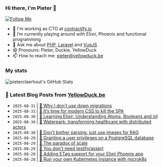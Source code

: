 ### Hi there, I'm Pieter 👋  
[![Follow Me](https://img.shields.io/github/followers/pieterclaerhout?label=Follow&style=social)](https://github.com/pieterclaerhout)

- 🏢 I'm working as CTO at [contractify.io](https://contractify.io)
- 🌱 I’m currently playing around with Elixir, Phoenix and functional programming
- 💬 Ask me about [PHP](https://php.net), [Laravel](http://laravel.com) and [VueJS](https://vuejs.org)
- 😄 Pronouns: Pieter, Duckie, YellowDuck
- 📫 How to reach me: pieter@yellowduck.be

### My stats

![pieterclaerhout's GitHub Stats](https://github-readme-stats.vercel.app/api?username=pieterclaerhout&show_icons=true&count_private=true&line_height=40)

### 📩 Latest Blog Posts from [YellowDuck.be](https://www.yellowduck.be/)
<!-- BLOG-POST-LIST:START -->
- `2025-08-31` | [🔗 Why I don&#39;t use down migrations](https://www.yellowduck.be/posts/why-i-dont-use-down-migrations)  
- `2025-08-31` | [🔗 It’s time for modern CSS to kill the SPA](https://www.yellowduck.be/posts/its-time-for-modern-css-to-kill-the-nbsp-spa)  
- `2025-08-30` | [🔗 Learning Elixir: Understanding Atoms, Booleans and nil](https://www.yellowduck.be/posts/learning-elixir-understanding-atoms-booleans-and-nil)  
- `2025-08-30` | [🔗 Waterpark: transforming healthcare with distributed actors](https://www.yellowduck.be/posts/waterpark-transforming-healthcare-with-distributed-actors)  
- `2025-08-30` | [🔗 Don&#39;t bother parsing: just use images for RAG](https://www.yellowduck.be/posts/dont-bother-parsing-just-use-images-for-rag)  
- `2025-08-29` | [🐥 Granting a user privileges on a PostgreSQL database](https://www.yellowduck.be/posts/granting-a-user-privileges-on-a-postgresql-database)  
- `2025-08-29` | [🔗 The paradox of scale](https://www.yellowduck.be/posts/the-paradox-of-scale)  
- `2025-08-29` | [🔗 You don&#39;t need testify/assert](https://www.yellowduck.be/posts/you-dont-need-testify-assert)  
- `2025-08-28` | [🐥 Adding ETag support for your Elixir Phoenix app](https://www.yellowduck.be/posts/adding-etag-support-in-an-elixir-phoenix-app)  
- `2025-08-28` | [🔗 Run your own Kubernetes instance with microk8s](https://www.yellowduck.be/posts/run-your-own-kubernetes-instance-with-microk8s)  

<!-- BLOG-POST-LIST:END -->
